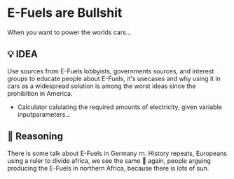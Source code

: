 # E-Fuels are Bullshit
When you want to power the worlds cars...

## 💡 IDEA
Use sources from E-Fuels lobbyists, governments sources, and interest groups to educate people about E-Fuels, it's usecases and why using it in cars as a widespread solution is among the worst ideas since the prohibition in America.
- Calculator calulating the required amounts of electricity, given variable inputparameters...


## 🧩 Reasoning
There is some talk about E-Fuels in Germany rn.
History repeats, Europeans using a ruler to divide africa, we see the same 💩 again, people arguing producing the E-Fuels in northern Africa, because there is lots of sun.

